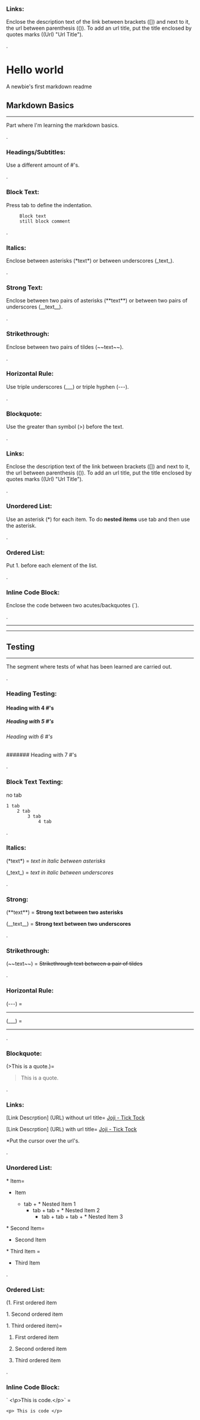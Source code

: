 
### Links:
Enclose the description text of the link between brackets (\[\]) and next to it, the url between parenthesis (\(\)).
To add an url title, put the title enclosed by quotes marks (\(Url\) \"Url Title\").

.<!--Comment this way-->
<!--Define titles & subtitles with an amount of #'s-->
<!-- Title -->
# Hello world
A newbie's first markdown readme <!--Simple Text-->



<!--Headings/Subtitles -->
## Markdown Basics
---
Part where I'm learning the markdown basics.

.

### Headings/Subtitles:
Use a different amount of #'s.

.
### Block Text:
Press tab to define the indentation.
<!--Press tab to make block text-->

         Block text 
         still block comment

.


### Italics:
Enclose between asterisks (\*text\*) or between underscores (\_text\_).

.

### Strong Text:
Enclose between two pairs of asterisks (\*\*text\*\*) or between two pairs of underscores (\_\_text\_\_).

.


### Strikethrough:
Enclose between two pairs of tildes (\~\~text\~\~).

.
### Horizontal Rule:
Use triple underscores (\_\_\_) or triple hyphen (\-\-\-).

.

### Blockquote:
Use the greater than symbol (\>) before the text.

.
### Links:
Enclose the description text of the link between brackets (\[\]) and next to it, the url between parenthesis (\(\)).
To add an url title, put the title enclosed by quotes marks (\(Url\) \"Url Title\").

.

### Unordered List:
Use an asterisk (\*) for each item. To do **nested items** use tab and then use the asterisk.

.

### Ordered List:
Put 1\. before each element of the list.

.

### Inline Code Block:
Enclose the code between two acutes/backquotes (\`).

.

---
___


## Testing
---
The segment where tests of what has been learned are carried out.

.

### Heading Testing:
<!--begin Headings Testing-->
#### Heading with 4 #'s
##### Heading with 5 #'s
###### Heading with 6 #'s
####### Heading with 7 #'s
<!--end Headings Testing-->
.
<!--begin Block text Testing-->
### Block Text Texting:

no tab

    1 tab
        2 tab
            3 tab
                4 tab
<!--end Block text Testing-->

.

<!--begin Italics Testing-->
### Italics:
(\*text\*) = *text in italic between asterisks*

(\_text\_) = _text in italic between underscores_
<!--end Italics Testing-->

.

<!--begin Strong Text Testing-->
### Strong:
(\*\*text\*\*) = **Strong text between two asterisks**

(\_\_text\_\_) = __Strong text between two underscores__
<!--end Strong Text Testing-->

.


<!--begin Strikethrough Testing-->
### Strikethrough:
(\~\~text\~\~) = ~~Strikethrough text between a pair of tildes~~
<!--end Strikethrough Testing-->

.

<!--begin Horizontal Rule Testing-->
### Horizontal Rule:
(\-\-\-) = 

---
(\_\_\_) =

___
.

<!--end Horizontal Rule Testing-->

<!--begin Blockquote Testing-->
### Blockquote:
(\>This is a quote.)=
> This is a quote. 
<!--end Blockquote Testing-->

.

<!--begin Links Testing-->
### Links:
\[Link Descrption\] \(URL\) without url title=
[Joji - Tick Tock](https://www.youtube.com/watch?v=2FCo7OxVoeY&list=PLzjD-HnzMfXLVK_7xjVvu6MY590ioHqyS&index=3&ab_channel=Joji)

\[Link Descrption\] \(URL\) with url title=
[Joji - Tick Tock](https://www.youtube.com/watch?v=2FCo7OxVoeY&list=PLzjD-HnzMfXLVK_7xjVvu6MY590ioHqyS&index=3&ab_channel=Joji "Joji - Tick Tock")

*Put the cursor over the url's.
<!--end Links Testing-->

.

<!--begin Unordered List Testing-->
### Unordered List:
\* Item=
 * Item

    * tab + \* Nested Item 1
        * tab + tab + \* Nested Item 2
            * tab + tab + tab + \* Nested Item 3

\* Second Item=
* Second Item

\* Third Item =
* Third Item

<!--end Unordered List Testing-->

.

<!--begin Ordered List Testing-->
### Ordered List:
(1\. First ordered item

1\. Second ordered item

1\. Third ordered item)=

1. First ordered item

1. Second ordered item

1. Third ordered item
<!--end Ordered List Testing-->

.

<!--begin Inline Code Block Testing-->
### Inline Code Block:
\` <\p>This is code.<\/p>\` =

`<p> This is code </p>`
<!--end Inline Code Block Testing-->

